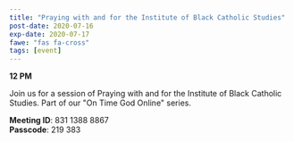 ```yaml
---
title: "Praying with and for the Institute of Black Catholic Studies"
post-date: 2020-07-16
exp-date: 2020-07-17
fawe: "fas fa-cross"
tags: [event]
---
```

**12 PM**

Join us for a session of Praying with and for the Institute of Black Catholic Studies. Part of our "On Time God Online" series.

<p class="text-danger"><b>Meeting ID</b>: 831 1388 8867
<br>
<b>Passcode</b>: 219 383
</p>